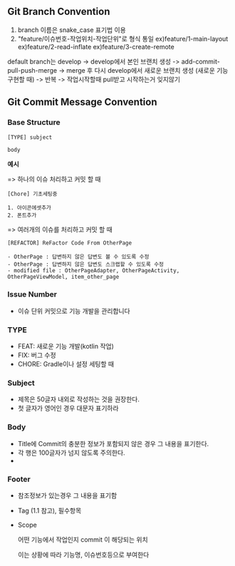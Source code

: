 ## **Git Branch Convention**

1. branch 이름은 snake_case 표기법 이용
2. "feature/이슈번호-작업위치-작업단위"로 형식 통일
 ex)feature/1-main-layout
 ex)feature/2-read-inflate
 ex)feature/3-create-remote

default branch는 develop
-> develop에서 본인 브랜치 생성
-> add-commit-pull-push-merge
-> merge 후 다시 develop에서 새로운 브랜치 생성 (새로운 기능 구현할 때)
-> 반복
-> 작업시작할때 pull받고 시작하는거 잊지않기





## **Git Commit Message Convention**

### **Base Structure**

```
[TYPE] subject

body
```

**예시**

=> 하나의 이슈 처리하고 커밋 할 때

```
[Chore] 기초세팅중

1. 아이콘에셋추가
2. 폰트추가
```

=> 여러개의 이슈를 처리하고 커밋 할 때

```
[REFACTOR] ReFactor Code From OtherPage

- OtherPage : 답변하지 않은 답변도 볼 수 있도록 수정
- OtherPage : 답변하지 않은 답변도 스크랩할 수 있도록 수정
- modified file : OtherPageAdapter, OtherPageActivity, OtherPageViewModel, item_other_page
```

### **Issue Number**

- 이슈 단위 커밋으로 기능 개발을 관리합니다

### **TYPE**

- FEAT: 새로운 기능 개발(kotlin 작업)
- FIX: 버그 수정
- CHORE: Gradle이나 설정 세팅할 때

### **Subject**

- 제목은 50글자 내외로 작성하는 것을 권장한다.
- 첫 글자가 영어인 경우 대문자 표기하라

### **Body**

- Title에 Commit의 충분한 정보가 포함되지 않은 경우 그 내용을 표기한다.
- 각 행은 100글자가 넘지 않도록 주의한다.
- 
### **Footer**

- 참조정보가 있는경우 그 내용을 표기함



- Tag (1.1 참고), 필수항목
- Scope
    
    어떤 기능에서 작업인지 commit 이 해당되는 위치
    
    이는 상황에 따라 기능명, 이슈번호등으로 부여한다
